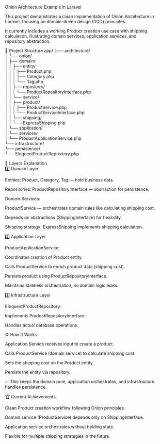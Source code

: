 Onion Architecture Example in Laravel

This project demonstrates a clean implementation of Onion Architecture in Laravel, focusing on domain-driven design (DDD) principles.

It currently includes a working Product creation use case with shipping calculation, illustrating domain services, application services, and repository abstraction.

📂 Project Structure
app/
├── architecture/<br/>
│   └── onion/<br/>
│       ├── domain/<br/>
│       │   ├── entity/<br/>
│       │   │   ├── Product.php<br/>
│       │   │   ├── Category.php<br/>
│       │   │   └── Tag.php<br/>
│       │   ├── repository/<br/>
│       │   │   └── ProductRepositoryInterface.php<br/>
│       │   └── service/<br/>
│       │       ├── product/<br/>
│       │       │   ├── ProductService.php<br/>
│       │       │   └── ProductServiceInterface.php<br/>
│       │       └── shipping/<br/>
│       │           └── ExpressShipping.php<br/>
│       └── application/<br/>
│           └── services/<br/>
│               └── ProductApplicationService.php<br/>
└── infrastructure/<br/>
└── persistence/<br/>
└── EloquentProductRepository.php<br/>

🧱 Layers Explanation<br/>
1️⃣ Domain Layer

Entities: Product, Category, Tag — hold business data.

Repositories: ProductRepositoryInterface — abstraction for persistence.

Domain Services:

ProductService — orchestrates domain rules like calculating shipping cost.

Depends on abstractions (ShippingInterface) for flexibility.

Shipping strategy: ExpressShipping implements shipping calculation.

2️⃣ Application Layer

ProductApplicationService:

Coordinates creation of Product entity.

Calls ProductService to enrich product data (shipping cost).

Persists product using ProductRepositoryInterface.

Maintains stateless orchestration, no domain logic leaks.

3️⃣ Infrastructure Layer

EloquentProductRepository:

Implements ProductRepositoryInterface.

Handles actual database operations.

⚙️ How It Works

Application Service receives input to create a product.

Calls ProductService (domain service) to calculate shipping cost.

Sets the shipping cost on the Product entity.

Persists the entity via repository.

✅ This keeps the domain pure, application orchestrates, and infrastructure handles persistence.

🏆 Current Achievements

Clean Product creation workflow following Onion principles.

Domain service (ProductService) depends only on ShippingInterface.

Application service orchestrates without holding state.

Flexible for multiple shipping strategies in the future.
